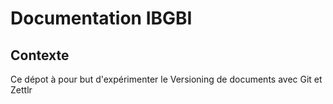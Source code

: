 # Documentation IBGBI



## Contexte
Ce dépot à pour but d'expérimenter le Versioning de documents avec Git et Zettlr